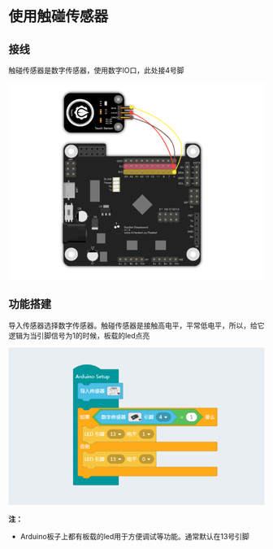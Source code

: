 # 使用触碰传感器

## 接线

触碰传感器是数字传感器，使用数字IO口，此处接4号脚

![](./touch/t_jie_1.png)

## 功能搭建

导入传感器选择数字传感器。触碰传感器是接触高电平，平常低电平，所以，给它逻辑为当引脚信号为1的时候，板载的led点亮

![](./touch/t_1.png)

__注：__

- Arduino板子上都有板载的led用于方便调试等功能。通常默认在13号引脚
